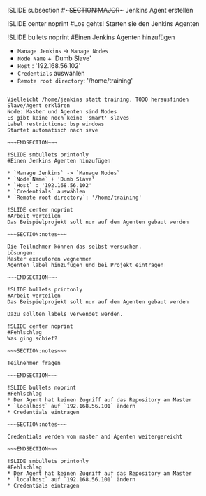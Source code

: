 !SLIDE subsection
#~~~SECTION:MAJOR~~~ Jenkins Agent erstellen

!SLIDE center noprint
#Los gehts!
Starten sie den Jenkins Agenten

!SLIDE bullets noprint
#Einen Jenkins Agenten hinzufügen

* `Manage Jenkins` -> `Manage Nodes`
* `Node Name` + 'Dumb Slave'
* `Host` : '192.168.56.102'
* `Credentials` auswählen
* `Remote root directory`: '/home/training'

~~~SECTION:notes~~~

Vielleicht /home/jenkins statt training, TODO herausfinden
Slave/Agent erklären
Node: Master und Agenten sind Nodes
Es gibt keine noch keine 'smart' slaves
Label restrictions: bsp windows
Startet automatisch nach save

~~~ENDSECTION~~~

!SLIDE smbullets printonly
#Einen Jenkins Agenten hinzufügen

* `Manage Jenkins` -> `Manage Nodes`
* `Node Name` + 'Dumb Slave'
* `Host` : '192.168.56.102'
* `Credentials` auswählen
* `Remote root directory`: '/home/training'

!SLIDE center noprint
#Arbeit verteilen
Das Beispielprojekt soll nur auf dem Agenten gebaut werden

~~~SECTION:notes~~~

Die Teilnehmer können das selbst versuchen.
Lösungen:
Master executoren wegnehmen
Agenten label hinzufügen und bei Projekt eintragen

~~~ENDSECTION~~~

!SLIDE bullets printonly
#Arbeit verteilen
Das Beispielprojekt soll nur auf dem Agenten gebaut werden

Dazu sollten labels verwendet werden.

!SLIDE center noprint
#Fehlschlag
Was ging schief?

~~~SECTION:notes~~~

Teilnehmer fragen

~~~ENDSECTION~~~

!SLIDE bullets noprint
#Fehlschlag
* Der Agent hat keinen Zugriff auf das Repository am Master
* `localhost` auf `192.168.56.101` ändern
* Credentials eintragen

~~~SECTION:notes~~~

Credentials werden vom master and Agenten weitergereicht

~~~ENDSECTION~~~

!SLIDE smbullets printonly
#Fehlschlag
* Der Agent hat keinen Zugriff auf das Repository am Master
* `localhost` auf `192.168.56.101` ändern
* Credentials eintragen

